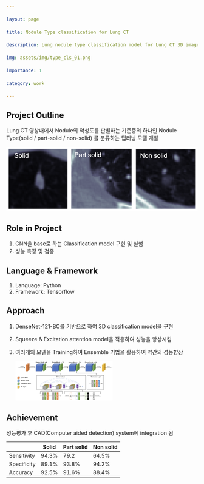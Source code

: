 ```yaml
---

layout: page

title: Nodule Type classification for Lung CT

description: Lung nodule type classification model for Lung CT 3D image

img: assets/img/type_cls_01.png

importance: 1

category: work

---
```




## Project Outline

Lung CT 영상내에서 Nodule의 악성도를 판별하는 기준중의 하나인 Nodule Type(solid / part-solid / non-solid) 를 분류하는 딥러닝 모델 개발

<img src="assets/img/image-20220806025535400.png" alt="image-20220806025535400" style="zoom:67%;" />

## Role in Project

1. CNN을 base로 하는 Classification model 구현 및 실험
2. 성능 측정 및 검증

## Language & Framework

1. Language: Python
2. Framework: Tensorflow

## Approach

1. DenseNet-121-BC를 기반으로 하여 3D classification model을 구현

2. Squeeze & Excitation attention model을 적용하여 성능을 향상시킴

3. 여러개의 모델을 Training하여 Ensemble 기법을 활용하여 약간의 성능향상

   <img src="assets/img/image-20220806030139034.png" alt="image-20220806030139034" style="zoom: 25%;" />

## Achievement

성능평가 후 CAD(Computer aided detection) system에 integration 됨

|             | Solid | Part solid | Non solid |
| ----------- | ---------- | ---------- | ---------- |
| Sensitivity | 94.3% | 79.2       | 64.5%     |
| Specificity | 89.1% | 93.8%      | 94.2%     |
| Accuracy    | 92.5% | 91.6%      | 88.4%     |

